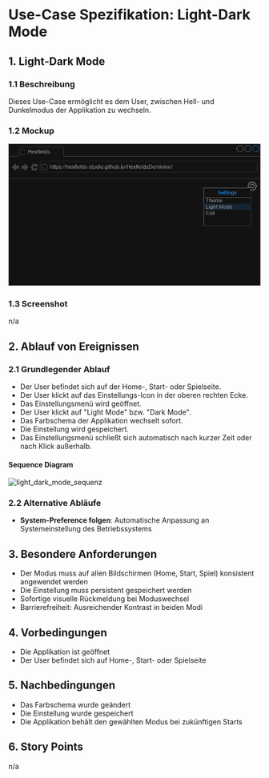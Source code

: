 # Use-Case Spezifikation: Light-Dark Mode

## 1. Light-Dark Mode

### 1.1 Beschreibung

Dieses Use-Case ermöglicht es dem User, zwischen Hell- und Dunkelmodus der Applikation zu wechseln.

### 1.2 Mockup

![light_dark_mode_mockup](./light_dark_mode_mockup.drawio.png "light_dark_mode_mockup")

### 1.3 Screenshot

n/a

## 2. Ablauf von Ereignissen

### 2.1 Grundlegender Ablauf

- Der User befindet sich auf der Home-, Start- oder Spielseite.
- Der User klickt auf das Einstellungs-Icon in der oberen rechten Ecke.
- Das Einstellungsmenü wird geöffnet.
- Der User klickt auf "Light Mode" bzw. "Dark Mode".
- Das Farbschema der Applikation wechselt sofort.
- Die Einstellung wird gespeichert.
- Das Einstellungsmenü schließt sich automatisch nach kurzer Zeit oder nach Klick außerhalb.

#### Sequence Diagram

![light_dark_mode_sequenz](./light_dark_mode_sequenz.png "light_dark_mode_sequenz")

### 2.2 Alternative Abläufe

- **System-Preference folgen**: Automatische Anpassung an Systemeinstellung des Betriebssystems

## 3. Besondere Anforderungen

- Der Modus muss auf allen Bildschirmen (Home, Start, Spiel) konsistent angewendet werden
- Die Einstellung muss persistent gespeichert werden
- Sofortige visuelle Rückmeldung bei Moduswechsel
- Barrierefreiheit: Ausreichender Kontrast in beiden Modi

## 4. Vorbedingungen

- Die Applikation ist geöffnet
- Der User befindet sich auf Home-, Start- oder Spielseite

## 5. Nachbedingungen

- Das Farbschema wurde geändert
- Die Einstellung wurde gespeichert
- Die Applikation behält den gewählten Modus bei zukünftigen Starts

## 6. Story Points

n/a
